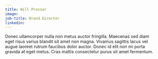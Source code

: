 ```yaml
---
title: Will Prosser
image:
job-title: Brand Director
linkedin:
---
```


Donec ullamcorper nulla non metus auctor fringilla. Maecenas sed diam eget risus varius blandit sit amet non magna. Vivamus sagittis lacus vel augue laoreet rutrum faucibus dolor auctor. Donec id elit non mi porta gravida at eget metus. Cras mattis consectetur purus sit amet fermentum.
